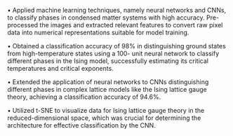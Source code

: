 

• Applied machine learning techniques, namely neural networks and CNNs, to classify phases in condensed matter
systems with high accuracy. Pre-processed the images and extracted relevant features to convert raw pixel data into
numerical representations suitable for model training.


• Obtained a classification accuracy of 98% in distinguishing ground states from high-temperature states using a 100-
unit neural network to classify different phases in the Ising model, successfully estimating its critical temperatures and
critical exponents.


• Extended the application of neural networks to CNNs distinguishing different phases in complex lattice models like
the Ising lattice gauge theory, achieving a classification accuracy of 94.6%.


• Utilized t-SNE to visualize data for Ising lattice gauge theory in the reduced-dimensional space, which was crucial
for determining the architecture for effective classification by the CNN.
